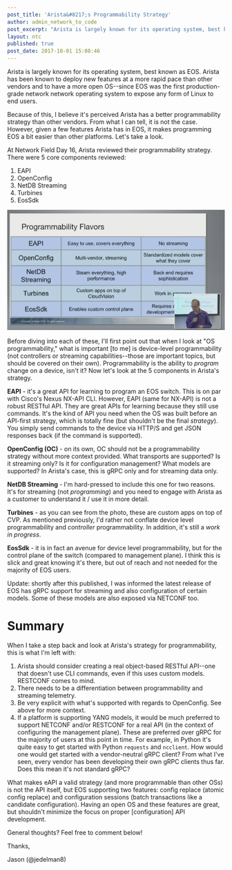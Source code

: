 ```yaml
---
post_title: 'Arista&#8217;s Programmability Strategy'
author: admin_network_to_code
post_excerpt: "Arista is largely known for its operating system, best known as EOS. "
layout: ntc
published: true
post_date: 2017-10-01 15:08:46
---
```

Arista is largely known for its operating system, best known as EOS. Arista has been known to deploy new features at a more rapid pace than other vendors and to have a more open OS--since EOS was the first production-grade network network operating system to expose any form of Linux to end users.

Because of this, I believe it's perceived Arista has a better programmability strategy than other vendors. From what I can tell, it is not the case. However, given a few features Arista has in EOS, it makes programming EOS a bit easier than other platforms. Let's take a look.

At Network Field Day 16, Arista reviewed their programmability strategy. There were 5 core components reviewed:

1.  EAPI
2.  OpenConfig
3.  NetDB Streaming
4.  Turbines
5.  EosSdk

![Arista Programmability Strategy][1]

Before diving into each of these, I'll first point out that when I look at "OS programmability," what is important [to me] is device-level programmability (not controllers or streaming capabilities--those are important topics, but should be covered on their own). Programmability is the ability to *program* change on a device, isn't it? Now let's look at the 5 components in Arista's strategy.

**EAPI** - it's a great API for learning to program an EOS switch. This is on par with Cisco's Nexus NX-API CLI. However, EAPI (same for NX-API) is not a robust RESTful API. They are great APIs for learning because they still use commands. It's the kind of API you need when the OS was built before an API-first strategy, which is totally fine (but shouldn't be the final *strategy*). You simply send commands to the device via HTTP/S and get JSON responses back (if the command is supported).

**OpenConfig (OC)** - on its own, OC should not be a programmability strategy without more context provided. What transports are supported? Is it streaming only? Is it for configuration management? What models are supported? In Arista's case, this is gRPC only and for streaming data only.

**NetDB Streaming** - I'm hard-pressed to include this one for two reasons. It's for streaming (not *programming*) and you need to engage with Arista as a customer to understand it / use it in more detail.

**Turbines** - as you can see from the photo, these are custom apps on top of CVP. As mentioned previously, I'd rather not conflate device level programmability and *controller* programmability. In addition, it's still a *work in progress*.

**EosSdk** - it is in fact an avenue for device level programmability, but for the control plane of the switch (compared to management plane). I think this is slick and great knowing it's there, but out of reach and not needed for the majority of EOS users.

Update: shortly after this published, I was informed the latest release of EOS has gRPC support for streaming and also configuration of certain models. Some of these models are also exposed via NETCONF too.

# Summary

When I take a step back and look at Arista's strategy for programmability, this is what I'm left with:

1.  Arista should consider creating a real object-based RESTful API--one that doesn't use CLI commands, even if this uses custom models. RESTCONF comes to mind.
2.  There needs to be a differentiation between programmability and streaming telemetry.
3.  Be very explicit with what's supported with regards to OpenConfig. See above for more context.
4.  If a platform is supporting YANG models, it would be much preferred to support NETCONF and/or RESTCONF for a real API (in the context of configuring the management plane). These are preferred over gRPC for the majority of users at this point in time. For example, in Python it's quite easy to get started with Python `requests` and `ncclient`. How would one would get started with a vendor-neutral gRPC client? From what I've seen, every vendor has been developing their own gRPC clients thus far. Does this mean it's not standard gRPC?

What makes eAPI a valid strategy (and more programmable than other OSs) is not the API itself, but EOS supporting two features: config replace (atomic config replace) and configuration sessions (batch transactions like a candidate configuration). Having an open OS and these features are great, but shouldn't minimize the focus on proper [configuration] API development.

General thoughts? Feel free to comment below!

Thanks,

Jason (@jedelman8)

 [1]: /img/arista-nfd16.PNG